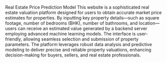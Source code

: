 Real Estate Price Prediction Model
This website is a sophisticated real estate valuation platform designed for users to obtain accurate market price estimates for properties. By inputting key property details—such as square footage, number of bedrooms (BHK), number of bathrooms, and location—users can receive an estimated value generated by a backend server employing advanced machine learning models. The interface is user-friendly, allowing seamless selection and submission of property parameters. The platform leverages robust data analysis and predictive modeling to deliver precise and reliable property valuations, enhancing decision-making for buyers, sellers, and real estate professionals.
